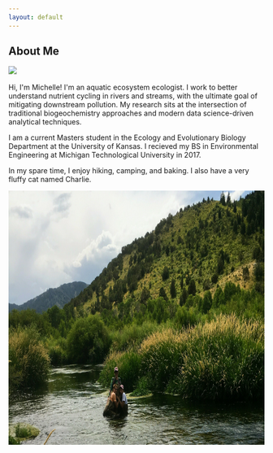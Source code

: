 ```yaml
---
layout: default
---
```


## About Me

<img class="profile-picture" src="https://github.com/michelleckelly.png">

Hi, I'm Michelle! I'm an aquatic ecosystem ecologist. I work to better understand nutrient cycling in rivers and streams, with the ultimate goal of mitigating downstream pollution. My research sits at the intersection of traditional biogeochemistry approaches and modern data science-driven analytical techniques. 

I am a current Masters student in the Ecology and Evolutionary Biology Department at the University of Kansas. I recieved my BS in Environmental Engineering at Michigan Technological University in 2017.

In my spare time, I enjoy hiking, camping, and baking. I also have a very fluffy cat named Charlie.

<img src="images/IMG_0923.jpg" align = "center" height = "500" />

